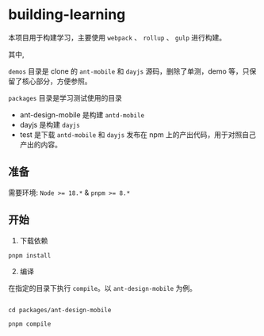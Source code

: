 # building-learning

本项目用于构建学习，主要使用 `webpack` 、 `rollup` 、 `gulp` 进行构建。

其中,

`demos` 目录是 clone 的 `ant-mobile` 和 `dayjs` 源码，删除了单测，demo 等，只保留了核心部分，方便参照。

`packages` 目录是学习测试使用的目录

- ant-design-mobile 是构建 `antd-mobile`
- dayjs 是构建 `dayjs`
- test 是下载 `antd-mobile` 和 `dayjs` 发布在 npm 上的产出代码，用于对照自己产出的内容。


## 准备

需要环境: `Node >= 18.*` & `pnpm >= 8.*`


## 开始

1. 下载依赖

```shell
pnpm install
```

2. 编译

在指定的目录下执行 `compile`。以 `ant-design-mobile` 为例。

```shell

cd packages/ant-design-mobile

pnpm compile
```
